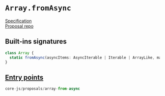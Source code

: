 # `Array.fromAsync`
[Specification](https://tc39.es/proposal-array-from-async/)\
[Proposal repo](https://github.com/tc39/proposal-array-from-async)

## Built-ins signatures
```ts
class Array {
  static fromAsync(asyncItems: AsyncIterable | Iterable | ArrayLike, mapfn?: (value: any, index: number) => any, thisArg?: any): Array;
}
```

## [Entry points]({docs-version}/docs/usage#h-entry-points)
```ts
core-js/proposals/array-from-async
```
